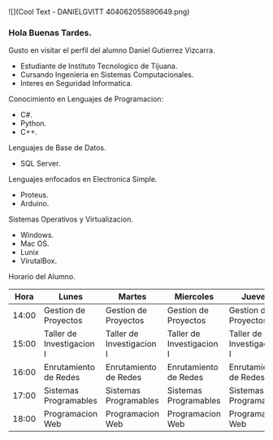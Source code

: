 ![](Cool Text - DANIELGVITT 404062055890649.png)

### Hola Buenas Tardes.

Gusto en visitar el perfil del alumno Daniel Gutierrez Vizcarra.

- Estudiante de Instituto Tecnologico de Tijuana.
- Cursando Ingenieria en Sistemas Computacionales.
- Interes en Seguridad Informatica.

Conocimiento en Lenguajes de Programacion:

- C#. 
- Python.
- C++.

Lenguajes de Base de Datos.

- SQL Server.

Lenguajes enfocados en Electronica Simple. 

- Proteus.
- Arduino.

Sistemas Operativos y Virtualizacion.

- Windows.
- Mac OS.
- Lunix 
- VirutalBox.

Horario del Alumno.

| Hora  | Lunes                      | Martes                     | Miercoles                  | Jueves                     | Viernes                    |
|-------|----------------------------|----------------------------|----------------------------|----------------------------|----------------------------|
| 14:00 | Gestion de Proyectos       | Gestion de Proyectos       | Gestion de Proyectos       | Gestion de Proyectos       | Gestion de Proyectos       |
| 15:00 | Taller de Investigacion I  | Taller de Investigacion I  | Taller de Investigacion I  | Taller de Investigacion I  | Gestion de Proyectos       |
| 16:00 | Enrutamiento de Redes      | Enrutamiento de Redes      | Enrutamiento de Redes      | Enrutamiento de Redes      | Enrutamiento de Redes      |
| 17:00 | Sistemas Programables      | Sistemas Programables      | Sistemas Programables      | Sistemas Programables      |                            |
| 18:00 | Programacion Web           | Programacion Web           | Programacion Web           | Programacion Web           | Programacion Web           |
